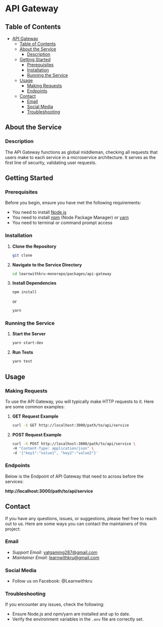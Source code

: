 # API Gateway

## Table of Contents
- [API Gateway](#api-gateway)
  - [Table of Contents](#table-of-contents)
  - [About the Service](#about-the-service)
    - [Description](#description)
  - [Getting Started](#getting-started)
    - [Prerequisites](#prerequisites)
    - [Installation](#installation)
    - [Running the Service](#running-the-service)
  - [Usage](#usage)
    - [Making Requests](#making-requests)
    - [Endpoints](#endpoints)
  - [Contact](#contact)
    - [Email](#email)
    - [Social Media](#social-media)
    - [Troubleshooting](#troubleshooting)

## About the Service

### Description
The API Gateway functions as global middleman, checking all requests that users make to each service in a microservice architecture. It serves as the first line of security, validating user requests.

## Getting Started

### Prerequisites
Before you begin, ensure you have met the following requirements:
- You need to install [Node.js](https://nodejs.org/)
- You need to install [npm](https://www.npmjs.com/get-npm) (Node Package Manager) or [yarn](https://yarnpkg.com/)
- You need to terminal or command prompt access

### Installation
1. **Clone the Repository**
    ```sh
    git clone 
    ```
2. **Navigate to the Service Directory**
    ```sh
    cd learnwithkru-monorepo/packages/api-gateway
    ```
3. **Install Dependencies**
    ```sh
    npm install
    ```
    or
    ```sh
    yarn
    ```

### Running the Service
1. **Start the Server**
    ```sh
    yarn start:dev
    ```
2. **Run Tests**
    ```sh
    yarn test
    ```
## Usage

### Making Requests
To use the API Gateway, you will typically make HTTP requests to it. Here are some common examples:

1. **GET Request Example**
    ```sh
    curl -X GET http://localhost:3000/path/to/api/service
    ```

2. **POST Request Example**
    ```sh
    curl -X POST http://localhost:3000/path/to/api/service \
    -H "Content-Type: application/json" \
    -d '{"key1":"value1", "key2":"value2"}'
    ```

### Endpoints
Below is the Endpoint of API Gateway that need to across before the services:

**http://localhost:3000/path/to/api/service**


## Contact

If you have any questions, issues, or suggestions, please feel free to reach out to us. Here are some ways you can contact the maintainers of this project:

### Email
- *Support Email:* [vatgaming287@gmail.com](mailto:vatgaming287@gmail.com)
- *Maintainer Email:* [learnwithkru@gmail.com](mailto:learnwithkru@gmail.com)

### Social Media
- Follow us on Facebook: @Learnwithkru
### Troubleshooting
If you encounter any issues, check the following:
- Ensure Node.js and npm/yarn are installed and up to date.
- Verify the environment variables in the `.env` file are correctly set.